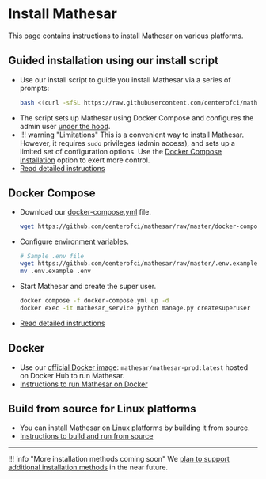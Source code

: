 # Install Mathesar

This page contains instructions to install Mathesar on various platforms.

## Guided installation using our install script
- Use our install script to guide you install Mathesar via a series of prompts:
    ```sh
    bash <(curl -sfSL https://raw.githubusercontent.com/centerofci/mathesar/0.1.1/install.sh)
    ```
- The script sets up Mathesar using Docker Compose and configures the admin user [under the hood](./guided-install/under-the-hood.md).
- !!! warning "Limitations"
    This is a convenient way to install Mathesar. However, it requires `sudo` privileges (admin access), and sets up a limited set of configuration options. Use the [Docker Compose installation](./docker-compose/index.md) option to exert more control.
- [Read detailed instructions](./guided-install/index.md)

## Docker Compose 
- Download our [docker-compose.yml](https://github.com/centerofci/mathesar/raw/master/docker-compose.yml) file.
    ```sh
    wget https://github.com/centerofci/mathesar/raw/master/docker-compose.yml
    ```
- Configure [environment variables](../configuration/env-variables.md).
    ```sh
    # Sample .env file
    wget https://github.com/centerofci/mathesar/raw/master/.env.example
    mv .env.example .env
    ```
- Start Mathesar and create the super user.
    ```sh
    docker compose -f docker-compose.yml up -d
    docker exec -it mathesar_service python manage.py createsuperuser
    ```
- [Read detailed instructions](./docker-compose/index.md)

## Docker
- Use our [official Docker image](https://hub.docker.com/r/mathesar/mathesar-prod/tags): `mathesar/mathesar-prod:latest` hosted on Docker Hub to run Mathesar.
- [Instructions to run Mathesar on Docker](./docker/index.md)

## Build from source for Linux platforms
- You can install Mathesar on Linux platforms by building it from source.  
- [Instructions to build and run from source](./build-from-source/index.md)

---

!!! info "More installation methods coming soon"
    We [plan to support additional installation methods](https://github.com/centerofci/mathesar/issues/2509) in the near future.
